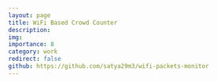 ```yaml
---
layout: page
title: WiFi Based Crowd Counter
description: 
img: 
importance: 8
category: work
redirect: false
github: https://github.com/satya29m3/wifi-packets-monitor
---
```


